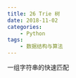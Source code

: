 ```yaml
---
title: 26 Trie 树
date: 2018-11-02
categories:
    - Python
tags:
    - 数据结构与算法
---
```


一组字符串的快速匹配

<!-- more -->
